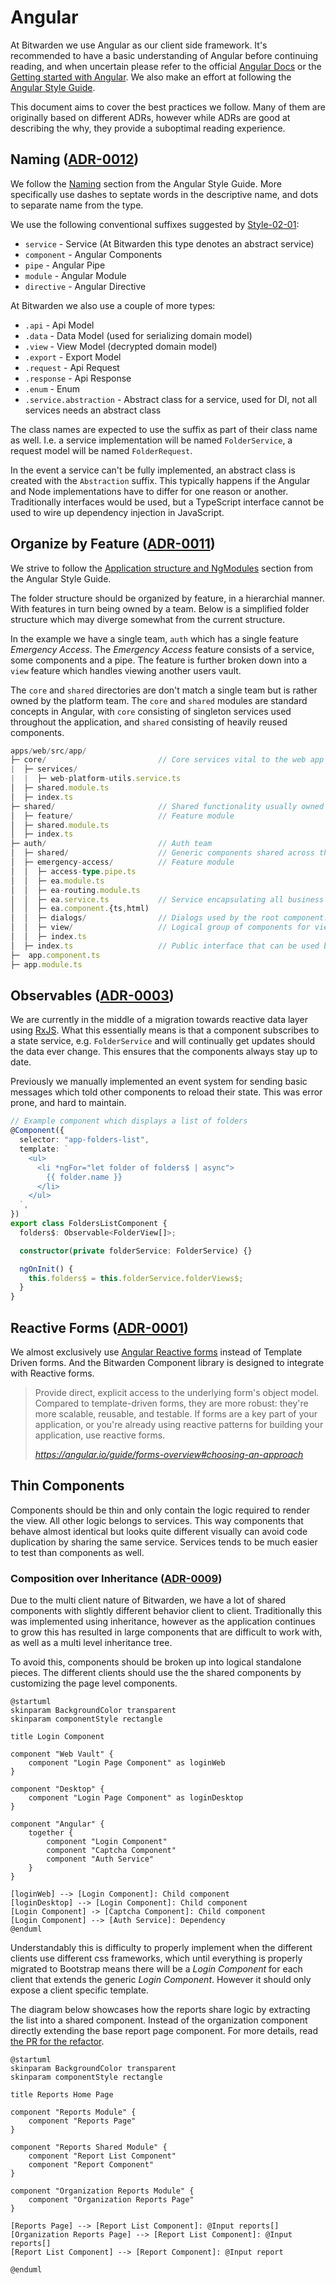 # Angular

At Bitwarden we use Angular as our client side framework. It's recommended to have a basic
understanding of Angular before continuing reading, and when uncertain please refer to the official
[Angular Docs][docs] or the [Getting started with Angular][start]. We also make an effort at
following the [Angular Style Guide][styleguide].

This document aims to cover the best practices we follow. Many of them are originally based on
different ADRs, however while ADRs are good at describing the why, they provide a suboptimal reading
experience.

## Naming ([ADR-0012](../../adr/0012-angular-filename-convention.md))

We follow the [Naming](https://angular.io/guide/styleguide#naming) section from the Angular Style
Guide. More specifically use dashes to septate words in the descriptive name, and dots to separate
name from the type.

We use the following conventional suffixes suggested by [Style-02-01][style-02-01]:

- `service` - Service (At Bitwarden this type denotes an abstract service)
- `component` - Angular Components
- `pipe` - Angular Pipe
- `module` - Angular Module
- `directive` - Angular Directive

At Bitwarden we also use a couple of more types:

- `.api` - Api Model
- `.data` - Data Model (used for serializing domain model)
- `.view` - View Model (decrypted domain model)
- `.export` - Export Model
- `.request` - Api Request
- `.response` - Api Response
- `.enum` - Enum
- `.service.abstraction` - Abstract class for a service, used for DI, not all services needs an
  abstract class

The class names are expected to use the suffix as part of their class name as well. I.e. a service
implementation will be named `FolderService`, a request model will be named `FolderRequest`.

In the event a service can't be fully implemented, an abstract class is created with the
`Abstraction` suffix. This typically happens if the Angular and Node implementations have to differ
for one reason or another. Traditionally interfaces would be used, but a TypeScript interface cannot
be used to wire up dependency injection in JavaScript.

## Organize by Feature ([ADR-0011](../../adr/0011-angular-folder-structure.md))

We strive to follow the [Application structure and NgModules][style-structure] section from the
Angular Style Guide.

The folder structure should be organized by feature, in a hierarchial manner. With features in turn
being owned by a team. Below is a simplified folder structure which may diverge somewhat from the
current structure.

In the example we have a single team, `auth` which has a single feature _Emergency Access_. The
_Emergency Access_ feature consists of a service, some components and a pipe. The feature is further
broken down into a `view` feature which handles viewing another users vault.

The `core` and `shared` directories are don't match a single team but is rather owned by the
platform team. The `core` and `shared` modules are standard concepts in Angular, with `core`
consisting of singleton services used throughout the application, and `shared` consisting of heavily
reused components.

```ts
apps/web/src/app/
├─ core/                         // Core services vital to the web app
|  ├─ services/
|  |  ├─ web-platform-utils.service.ts
│  ├─ shared.module.ts
│  ├─ index.ts
├─ shared/                       // Shared functionality usually owned by platform
│  ├─ feature/                   // Feature module
│  ├─ shared.module.ts
│  ├─ index.ts
├─ auth/                         // Auth team
│  ├─ shared/                    // Generic components shared across the team
│  ├─ emergency-access/          // Feature module
│  │  ├─ access-type.pipe.ts
│  │  ├─ ea.module.ts
│  │  ├─ ea-routing.module.ts
│  │  ├─ ea.service.ts           // Service encapsulating all business logic
│  │  ├─ ea.component.{ts,html)
│  │  ├─ dialogs/                // Dialogs used by the root component.
│  │  ├─ view/                   // Logical group of components for viewing ea vault
│  │  ├─ index.ts
│  ├─ index.ts                   // Public interface that can be used by other teams
├─  app.component.ts
├─ app.module.ts
```

## Observables ([ADR-0003](../../adr/0003-observable-data-services.md))

We are currently in the middle of a migration towards reactive data layer using [RxJS][rxjs]. What
this essentially means is that a component subscribes to a state service, e.g. `FolderService` and
will continually get updates should the data ever change. This ensures that the components always
stay up to date.

Previously we manually implemented an event system for sending basic messages which told other
components to reload their state. This was error prone, and hard to maintain.

```ts
// Example component which displays a list of folders
@Component({
  selector: "app-folders-list",
  template: `
    <ul>
      <li *ngFor="let folder of folders$ | async">
        {{ folder.name }}
      </li>
    </ul>
  `,
})
export class FoldersListComponent {
  folders$: Observable<FolderView[]>;

  constructor(private folderService: FolderService) {}

  ngOnInit() {
    this.folders$ = this.folderService.folderViews$;
  }
}
```

## Reactive Forms ([ADR-0001](../../adr/0001-reactive-forms.md))

We almost exclusively use [Angular Reactive forms](https://angular.io/guide/reactive-forms) instead
of Template Driven forms. And the Bitwarden Component library is designed to integrate with Reactive
forms.

> Provide direct, explicit access to the underlying form's object model. Compared to template-driven
> forms, they are more robust: they're more scalable, reusable, and testable. If forms are a key
> part of your application, or you're already using reactive patterns for building your application,
> use reactive forms.
>
> <cite>https://angular.io/guide/forms-overview#choosing-an-approach</cite>

## Thin Components

Components should be thin and only contain the logic required to render the view. All other logic
belongs to services. This way components that behave almost identical but looks quite different
visually can avoid code duplication by sharing the same service. Services tends to be much easier to
test than components as well.

### Composition over Inheritance ([ADR-0009](../../adr/0009-angular-composition-over-inheritance.md))

Due to the multi client nature of Bitwarden, we have a lot of shared components with slightly
different behavior client to client. Traditionally this was implemented using inheritance, however
as the application continues to grow this has resulted in large components that are difficult to
work with, as well as a multi level inheritance tree.

To avoid this, components should be broken up into logical standalone pieces. The different clients
should use the the shared components by customizing the page level components.

```kroki type=plantuml
@startuml
skinparam BackgroundColor transparent
skinparam componentStyle rectangle

title Login Component

component "Web Vault" {
    component "Login Page Component" as loginWeb
}

component "Desktop" {
    component "Login Page Component" as loginDesktop
}

component "Angular" {
    together {
        component "Login Component"
        component "Captcha Component"
        component "Auth Service"
    }
}

[loginWeb] --> [Login Component]: Child component
[loginDesktop] --> [Login Component]: Child component
[Login Component] -> [Captcha Component]: Child component
[Login Component] --> [Auth Service]: Dependency
@enduml
```

Understandably this is difficulty to properly implement when the different clients use different css
frameworks, which until everything is properly migrated to Bootstrap means there will be a _Login
Component_ for each client that extends the generic _Login Component_. However it should only expose
a client specific template.

The diagram below showcases how the reports share logic by extracting the list into a shared
component. Instead of the organization component directly extending the base report page component.
For more details, read [the PR for the refactor](https://github.com/bitwarden/clients/pull/3204).

```kroki type=plantuml
@startuml
skinparam BackgroundColor transparent
skinparam componentStyle rectangle

title Reports Home Page

component "Reports Module" {
    component "Reports Page"
}

component "Reports Shared Module" {
    component "Report List Component"
    component "Report Component"
}

component "Organization Reports Module" {
    component "Organization Reports Page"
}

[Reports Page] --> [Report List Component]: @Input reports[]
[Organization Reports Page] --> [Report List Component]: @Input reports[]
[Report List Component] --> [Report Component]: @Input report

@enduml
```

[docs]: https://angular.io/docs
[start]: https://angular.io/start
[styleguide]: https://angular.io/guide/styleguide
[style-02-01]: https://angular.io/guide/styleguide#general-naming-guidelines
[rxjs]: https://angular.io/guide/rx-library
[style-structure]: https://angular.io/guide/styleguide#application-structure-and-ngmodules
